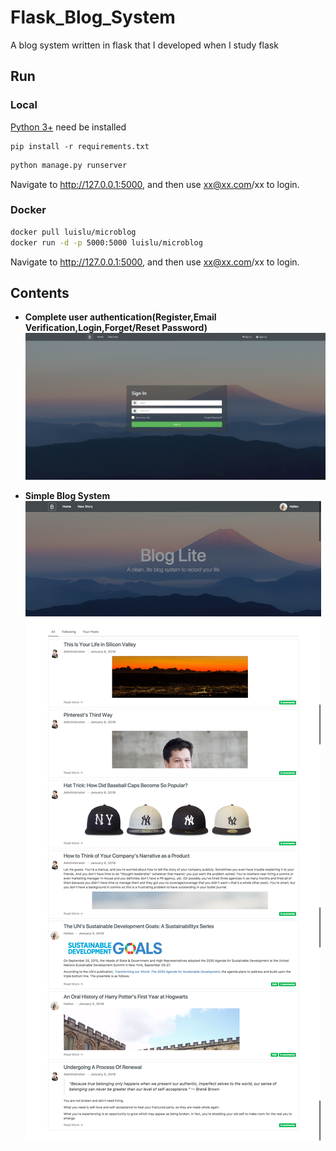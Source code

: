 # Flask_Blog_System
A blog system written in flask that I developed when I study flask

## Run

### Local 

  [Python 3+](https://www.python.org/downloads/) need be installed

  ```
  pip install -r requirements.txt
  ```
  
  ```bash	
  python manage.py runserver
  ```
  Navigate to http://127.0.0.1:5000, and then use xx@xx.com/xx to login.

### Docker

  ```bash	
  docker pull luislu/microblog
  docker run -d -p 5000:5000 luislu/microblog
  ```
  Navigate to http://127.0.0.1:5000, and then use xx@xx.com/xx to login.

## Contents

  - **Complete user authentication(Register,Email Verification,Login,Forget/Reset Password)**
  ![alt text](https://github.com/luisxiaomai/Images/blob/master/Flask_Study_App/login.png)

  
  - **Simple Blog System** 
  ![alt text](https://github.com/luisxiaomai/Images/blob/master/Flask_Study_App/Blog_Lite.png)

 

